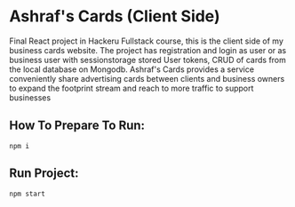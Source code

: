 # Ashraf's Cards (Client Side)

Final React project in Hackeru Fullstack course, this is the client side of my business cards website. The project has registration and login as user or as business user with sessionstorage stored User tokens, CRUD of cards from the local database on Mongodb.
Ashraf's Cards provides a service conveniently share advertising cards between clients and business owners to expand the footprint stream and reach to more traffic to support businesses

## How To Prepare To Run:

```
npm i
```

## Run Project:

```
npm start
```

